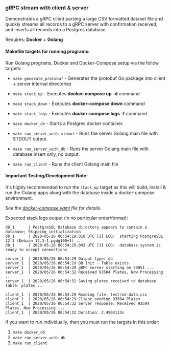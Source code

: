 ### gRPC stream with client & server

Demonstrates a gRPC client parsing a large CSV formatted dataset file and quickly streams all records to a gRPC server with confirmation received, and inserts all records into a Postgres database.

Requires: **Docker** + **Golang**

#### Makefile targets for running programs:

Run Golang programs, Docker and Docker-Compose setup via the follow targets:

- `make generate_protobuf` - Generates the protobuf Go package into client + server internal directories

- `make stack_up` - Executes **docker-compose up -d** command

- `make stack_down` - Executes **docker-compose down** command

- `make stack_logs` - Executes **docker-compose logs -f** command

- `make docker_db` - Starts a Postgres docker container.

- `make run_server_with_stdout` - Runs the server Golang main file with STDOUT output.

- `make run_server_with_db` - Runs the server Golang main file with database insert only, no output.

- `make run_client` - Runs the client Golang main file

#### Important Testing/Development Note:

It's highly recommended to run the `stack_up` target as this will build, install & run the Golang apps along with the database inside a docker-compose environment.

_See the [docker-compose yaml](docker-compose.yml) file for details._

Expected stack logs output (in no particular order/format):

```
db_1      | PostgreSQL Database directory appears to contain a database; Skipping initialization
db_1      | 2020-05-26 06:54:29.010 UTC [1] LOG:  starting PostgreSQL 12.3 (Debian 12.3-1.pgdg100+1) ...
db_1      | 2020-05-26 06:54:29.043 UTC [1] LOG:  database system is ready to accept connections

server_1  | 2020/05/26 06:54:29 Output type: db
server_1  | 2020/05/26 06:54:29 DB Init - Table exists
server_1  | 2020/05/26 06:54:29 gRPC server starting on 50051 ...
server_1  | 2020/05/26 06:54:32 Received 93504 Plates, Now Processing ...
server_1  | 2020/05/26 06:54:32 Saving plates received to database table: plates ...

client_1  | 2020/05/26 06:54:29 Reading file: test/od-data.csv
client_1  | 2020/05/26 06:54:29 Client sending 93504 Plates
client_1  | 2020/05/26 06:54:32 Server response: Received 93504 Plates, Now Processing ...
client_1  | 2020/05/26 06:54:32 Duration: 2.4904113s
```

If you want to run individually, then you must run the targets in this order:

1. `make docker_db`
2. `make run_server_with_db`
3. `make run_client`

